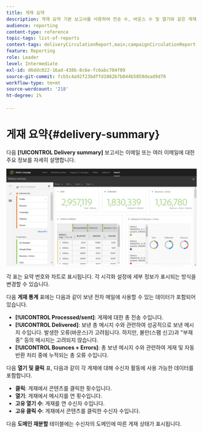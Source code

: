 ```yaml
---
title: 게재 요약
description: 게재 요약 기본 보고서를 사용하여 전송 수, 바운스 수 및 열기와 같은 게재 통계에 대해 알아봅니다.
audience: reporting
content-type: reference
topic-tags: list-of-reports
context-tags: deliveryCirculationReport,main;campaignCirculationReport,main;programCirculationReport,main
feature: Reporting
role: Leader
level: Intermediate
exl-id: d6ddc022-16ad-438b-8c6e-fc6abc704f09
source-git-commit: fcb5c4a92f23bdffd1082b7b044b5859dead9d70
workflow-type: tm+mt
source-wordcount: '218'
ht-degree: 1%

---
```


# 게재 요약{#delivery-summary}

다음 **[!UICONTROL Delivery summary]** 보고서는 이메일 또는 여러 이메일에 대한 주요 정보를 자세히 설명합니다.

![](assets/campaign_reports_1.png)

각 표는 요약 번호와 차트로 표시됩니다. 각 시각화 설정에 세부 정보가 표시되는 방식을 변경할 수 있습니다.

다음 **게재 통계** 표에는 다음과 같이 보낸 전자 메일에 사용할 수 있는 데이터가 포함되어 있습니다.

* **[!UICONTROL Processed/sent]**: 게재에 대한 총 전송 수입니다.
* **[!UICONTROL Delivered]**: 보낸 총 메시지 수와 관련하여 성공적으로 보낸 메시지 수입니다. 발생한 오류(바운스)가 고려됩니다. 하지만, 불만(스팸 신고)과 &quot;부재 중&quot; 등의 메시지는 고려되지 않습니다.
* **[!UICONTROL Bounces + Errors]**: 총 보낸 메시지 수와 관련하여 게재 및 자동 반환 처리 중에 누적되는 총 오류 수입니다.

다음 **열기 및 클릭** 표, 다음과 같이 각 게재에 대해 수신자 활동에 사용 가능한 데이터를 포함합니다.

* **클릭**: 게재에서 콘텐츠를 클릭한 횟수입니다.
* **열기**: 게재에서 메시지를 연 횟수입니다.
* **고유 열기 수**: 게재를 연 수신자 수입니다.
* **고유 클릭 수**: 게재에서 콘텐츠를 클릭한 수신자 수입니다.

다음 **도메인 재분할** 테이블에는 수신자의 도메인에 따른 게재 상태가 표시됩니다.
